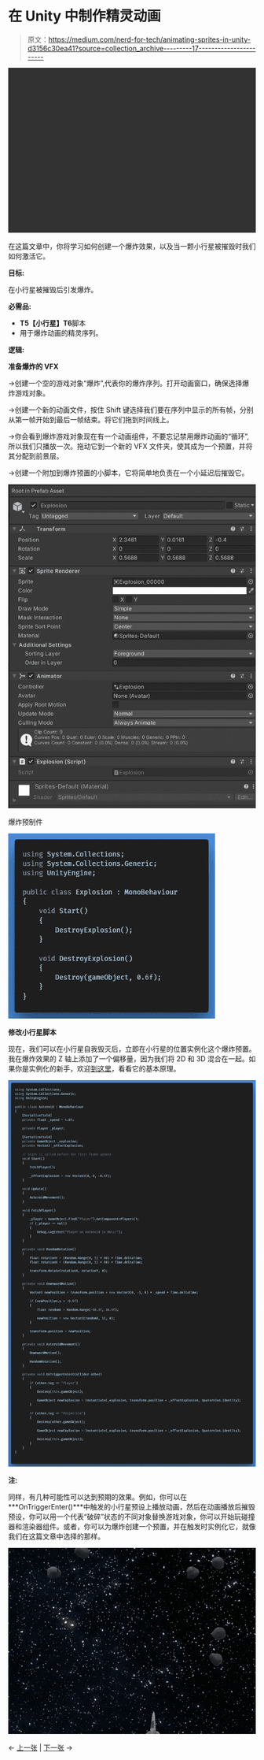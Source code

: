 # 在 Unity 中制作精灵动画

> 原文：<https://medium.com/nerd-for-tech/animating-sprites-in-unity-d3156c30ea41?source=collection_archive---------17----------------------->

![](img/b2b2dfd7f0b4ae490baf46f250e0414a.png)

在这篇文章中，你将学习如何创建一个爆炸效果，以及当一颗小行星被摧毁时我们如何激活它。

**目标:**

在小行星被摧毁后引发爆炸。

**必需品:**

*   **T5【小行星】T6**脚本
*   用于爆炸动画的精灵序列。

**逻辑:**

**准备爆炸的 VFX**

→创建一个空的游戏对象“爆炸”,代表你的爆炸序列。打开动画窗口，确保选择爆炸游戏对象。

→创建一个新的动画文件，按住 Shift 键选择我们要在序列中显示的所有帧，分别从第一帧开始到最后一帧结束。将它们拖到时间线上。

→你会看到爆炸游戏对象现在有一个动画组件，不要忘记禁用爆炸动画的“循环”,所以我们只播放一次。拖动它到一个新的 VFX 文件夹，使其成为一个预置，并将其分配到前景层。

→创建一个附加到爆炸预置的小脚本，它将简单地负责在一个小延迟后摧毁它。

![](img/9dc04644bf0dbce7dca707798068d070.png)

爆炸预制件

![](img/e1f2e452ce0fde5d3c8ffa3d18a71cd3.png)

**修改小行星脚本**

现在，我们可以在小行星自我毁灭后，立即在小行星的位置实例化这个爆炸预置。我在爆炸效果的 Z 轴上添加了一个偏移量，因为我们将 2D 和 3D 混合在一起。如果你是实例化的新手，欢迎[到这里](https://gert-coppens100.medium.com/instantiating-and-destroying-gameobjects-in-unity-faa544e37e2e)，看看它的基本原理。

![](img/2c2fcdc044b663ccc6d365ba7cc32fbc.png)

**注:**

同样，有几种可能性可以达到预期的效果。例如，你可以在***OnTriggerEnter()***中触发的小行星预设上播放动画，然后在动画播放后摧毁预设，你可以用一个代表“破碎”状态的不同对象替换游戏对象，你可以开始玩碰撞器和渲染器组件。或者，你可以为爆炸创建一个预置，并在触发时实例化它，就像我们在这篇文章中选择的那样。

![](img/8037d16820bf02c81ede8a90216401a7.png)

← [上一张](https://gert-coppens.medium.com/adding-asteroids-7a8dc807c528) | [下一张](/nerd-for-tech/adding-health-to-the-player-24d594b8fb11) →